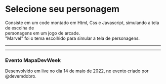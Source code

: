 # Selecione seu personagem

Consiste em um code montado em Html, Css e Javascript, simulando a tela de escolha de <br> personagens em um jogo de arcade. <br> "Marvel" foi o tema escolhido para simular a tela de personagens.

<hr>
<hr>

### Evento MapaDevWeek
Desenvolvido em live no dia 14 de maio de 2022, no evento criado por @devemdobro.
